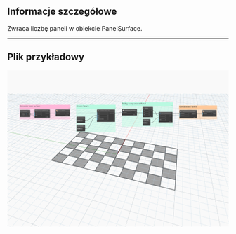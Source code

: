 ## Informacje szczegółowe
Zwraca liczbę paneli w obiekcie PanelSurface.
___
## Plik przykładowy

![NumPanels](./Autodesk.DesignScript.Geometry.PanelSurface.NumPanels_img.jpg)
